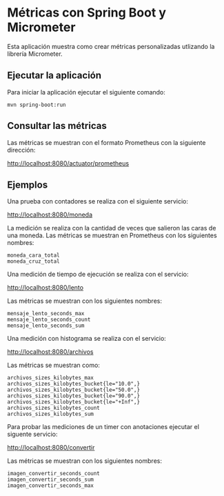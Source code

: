 
# Métricas con Spring Boot y Micrometer

Esta aplicación muestra como crear métricas personalizadas utlizando la librería Micrometer. 

## Ejecutar la aplicación

Para iniciar la aplicación ejecutar el siguiente comando:
```
mvn spring-boot:run
```

## Consultar las métricas

Las métricas se muestran con el formato Prometheus con la siguiente dirección:

[http://localhost:8080/actuator/prometheus](http://localhost:8080/actuator/prometheus)


## Ejemplos
Una prueba con contadores se realiza con el siguiente servicio:

[http://localhost:8080/moneda](http://localhost:8080/moneda)

La medición se realiza con la cantidad de veces que salieron las caras de una moneda. Las métricas se muestran en Prometheus con los siguientes nombres:

```
moneda_cara_total
moneda_cruz_total
```

Una medición de tiempo de ejecución se realiza con el servicio:

[http://localhost:8080/lento](http://localhost:8080/lento)

Las métricas se muestran con los siguientes nombres:

```
mensaje_lento_seconds_max
mensaje_lento_seconds_count
mensaje_lento_seconds_sum
```

Una medición con histograma se realiza con el servicio: 

[http://localhost:8080/archivos](http://localhost:8080/archivos)

Las métricas se muestran como: 

```
archivos_sizes_kilobytes_max 
archivos_sizes_kilobytes_bucket{le="10.0",} 
archivos_sizes_kilobytes_bucket{le="50.0",} 
archivos_sizes_kilobytes_bucket{le="90.0",} 
archivos_sizes_kilobytes_bucket{le="+Inf",} 
archivos_sizes_kilobytes_count 
archivos_sizes_kilobytes_sum 
```

Para probar las mediciones de un timer con anotaciones ejecutar el siguente servicio:

[http://localhost:8080/convertir](http://localhost:8080/convertir)

Las métricas se muestran con los siguientes nombres:

```
imagen_convertir_seconds_count
imagen_convertir_seconds_sum
imagen_convertir_seconds_max
```
